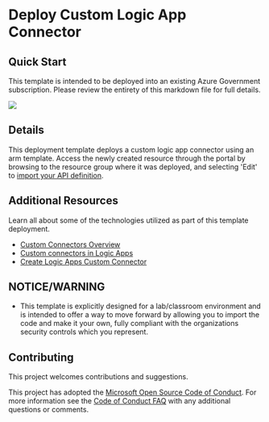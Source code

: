 # Deploy Custom Logic App Connector

## Quick Start

This template is intended to be deployed into an existing Azure Government subscription.  Please review the entirety of this markdown file for full details.

[<img src="https://azuredeploy.net/AzureGov.png"/>](https://portal.azure.us/#create/Microsoft.Template/uri/https%3A%2F%2Fraw.githubusercontent.com%2Fusri%2Fdeploy_Custom_LogicApp_Connector%2Fmaster%2Ftemplate.json)

## Details

This deployment template deploys a custom logic app connector using an arm template.  Access the newly created resource through the portal by browsing to the resource group where it was deployed, and selecting 'Edit' to [import your API definition](https://docs.microsoft.com/en-us/connectors/custom-connectors/define-openapi-definition).

## Additional Resources

Learn all about some of the technologies utilized as part of this template deployment.

* [Custom Connectors Overview](https://docs.microsoft.com/en-us/connectors/custom-connectors/)
* [Custom connectors in Logic Apps](https://docs.microsoft.com/en-us/azure/logic-apps/custom-connector-overview)
* [Create Logic Apps Custom Connector](https://docs.microsoft.com/en-us/connectors/custom-connectors/create-logic-apps-connector)

## NOTICE/WARNING

* This template is explicitly designed for a lab/classroom environment and is intended to offer a way to move forward by allowing you to import the code and make it your own, fully compliant with the organizations security controls which you represent.

## Contributing

This project welcomes contributions and suggestions.

This project has adopted the [Microsoft Open Source Code of Conduct](https://opensource.microsoft.com/codeofconduct/).
For more information see the [Code of Conduct FAQ](https://opensource.microsoft.com/codeofconduct/faq/) with any additional questions or comments.
